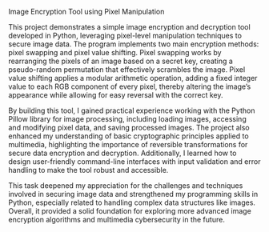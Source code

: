 Image Encryption Tool using Pixel Manipulation

This project demonstrates a simple image encryption and decryption tool developed in Python, leveraging pixel-level manipulation techniques to secure image data. The program implements two main encryption methods: pixel swapping and pixel value shifting. Pixel swapping works by rearranging the pixels of an image based on a secret key, creating a pseudo-random permutation that effectively scrambles the image. Pixel value shifting applies a modular arithmetic operation, adding a fixed integer value to each RGB component of every pixel, thereby altering the image’s appearance while allowing for easy reversal with the correct key.

By building this tool, I gained practical experience working with the Python Pillow library for image processing, including loading images, accessing and modifying pixel data, and saving processed images. The project also enhanced my understanding of basic cryptographic principles applied to multimedia, highlighting the importance of reversible transformations for secure data encryption and decryption. Additionally, I learned how to design user-friendly command-line interfaces with input validation and error handling to make the tool robust and accessible.

This task deepened my appreciation for the challenges and techniques involved in securing image data and strengthened my programming skills in Python, especially related to handling complex data structures like images. Overall, it provided a solid foundation for exploring more advanced image encryption algorithms and multimedia cybersecurity in the future.
